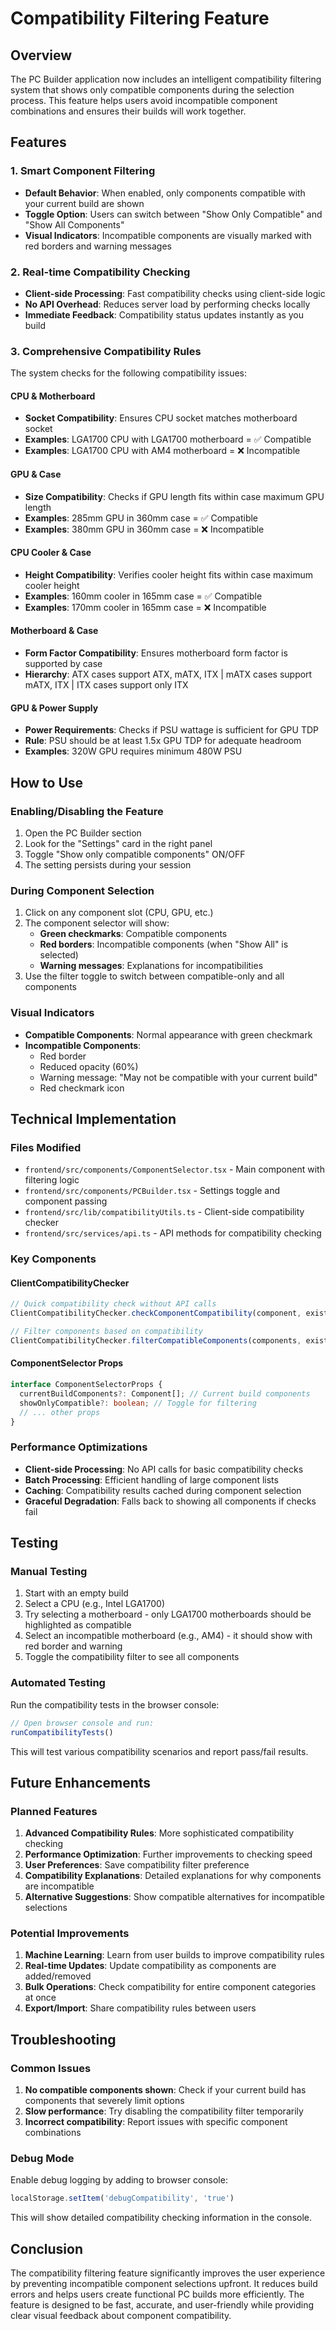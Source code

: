 # Compatibility Filtering Feature

## Overview

The PC Builder application now includes an intelligent compatibility filtering system that shows only compatible components during the selection process. This feature helps users avoid incompatible component combinations and ensures their builds will work together.

## Features

### 1. Smart Component Filtering
- **Default Behavior**: When enabled, only components compatible with your current build are shown
- **Toggle Option**: Users can switch between "Show Only Compatible" and "Show All Components"
- **Visual Indicators**: Incompatible components are visually marked with red borders and warning messages

### 2. Real-time Compatibility Checking
- **Client-side Processing**: Fast compatibility checks using client-side logic
- **No API Overhead**: Reduces server load by performing checks locally
- **Immediate Feedback**: Compatibility status updates instantly as you build

### 3. Comprehensive Compatibility Rules
The system checks for the following compatibility issues:

#### CPU & Motherboard
- **Socket Compatibility**: Ensures CPU socket matches motherboard socket
- **Examples**: LGA1700 CPU with LGA1700 motherboard = ✅ Compatible
- **Examples**: LGA1700 CPU with AM4 motherboard = ❌ Incompatible

#### GPU & Case
- **Size Compatibility**: Checks if GPU length fits within case maximum GPU length
- **Examples**: 285mm GPU in 360mm case = ✅ Compatible
- **Examples**: 380mm GPU in 360mm case = ❌ Incompatible

#### CPU Cooler & Case
- **Height Compatibility**: Verifies cooler height fits within case maximum cooler height
- **Examples**: 160mm cooler in 165mm case = ✅ Compatible
- **Examples**: 170mm cooler in 165mm case = ❌ Incompatible

#### Motherboard & Case
- **Form Factor Compatibility**: Ensures motherboard form factor is supported by case
- **Hierarchy**: ATX cases support ATX, mATX, ITX | mATX cases support mATX, ITX | ITX cases support only ITX

#### GPU & Power Supply
- **Power Requirements**: Checks if PSU wattage is sufficient for GPU TDP
- **Rule**: PSU should be at least 1.5x GPU TDP for adequate headroom
- **Examples**: 320W GPU requires minimum 480W PSU

## How to Use

### Enabling/Disabling the Feature
1. Open the PC Builder section
2. Look for the "Settings" card in the right panel
3. Toggle "Show only compatible components" ON/OFF
4. The setting persists during your session

### During Component Selection
1. Click on any component slot (CPU, GPU, etc.)
2. The component selector will show:
   - **Green checkmarks**: Compatible components
   - **Red borders**: Incompatible components (when "Show All" is selected)
   - **Warning messages**: Explanations for incompatibilities
3. Use the filter toggle to switch between compatible-only and all components

### Visual Indicators
- **Compatible Components**: Normal appearance with green checkmark
- **Incompatible Components**: 
  - Red border
  - Reduced opacity (60%)
  - Warning message: "May not be compatible with your current build"
  - Red checkmark icon

## Technical Implementation

### Files Modified
- `frontend/src/components/ComponentSelector.tsx` - Main component with filtering logic
- `frontend/src/components/PCBuilder.tsx` - Settings toggle and component passing
- `frontend/src/lib/compatibilityUtils.ts` - Client-side compatibility checker
- `frontend/src/services/api.ts` - API methods for compatibility checking

### Key Components

#### ClientCompatibilityChecker
```typescript
// Quick compatibility check without API calls
ClientCompatibilityChecker.checkComponentCompatibility(component, existingComponents)

// Filter components based on compatibility
ClientCompatibilityChecker.filterCompatibleComponents(components, existingComponents)
```

#### ComponentSelector Props
```typescript
interface ComponentSelectorProps {
  currentBuildComponents?: Component[]; // Current build components
  showOnlyCompatible?: boolean; // Toggle for filtering
  // ... other props
}
```

### Performance Optimizations
- **Client-side Processing**: No API calls for basic compatibility checks
- **Batch Processing**: Efficient handling of large component lists
- **Caching**: Compatibility results cached during component selection
- **Graceful Degradation**: Falls back to showing all components if checks fail

## Testing

### Manual Testing
1. Start with an empty build
2. Select a CPU (e.g., Intel LGA1700)
3. Try selecting a motherboard - only LGA1700 motherboards should be highlighted as compatible
4. Select an incompatible motherboard (e.g., AM4) - it should show with red border and warning
5. Toggle the compatibility filter to see all components

### Automated Testing
Run the compatibility tests in the browser console:
```javascript
// Open browser console and run:
runCompatibilityTests()
```

This will test various compatibility scenarios and report pass/fail results.

## Future Enhancements

### Planned Features
1. **Advanced Compatibility Rules**: More sophisticated compatibility checking
2. **Performance Optimization**: Further improvements to checking speed
3. **User Preferences**: Save compatibility filter preference
4. **Compatibility Explanations**: Detailed explanations for why components are incompatible
5. **Alternative Suggestions**: Show compatible alternatives for incompatible selections

### Potential Improvements
1. **Machine Learning**: Learn from user builds to improve compatibility rules
2. **Real-time Updates**: Update compatibility as components are added/removed
3. **Bulk Operations**: Check compatibility for entire component categories at once
4. **Export/Import**: Share compatibility rules between users

## Troubleshooting

### Common Issues
1. **No compatible components shown**: Check if your current build has components that severely limit options
2. **Slow performance**: Try disabling the compatibility filter temporarily
3. **Incorrect compatibility**: Report issues with specific component combinations

### Debug Mode
Enable debug logging by adding to browser console:
```javascript
localStorage.setItem('debugCompatibility', 'true')
```

This will show detailed compatibility checking information in the console.

## Conclusion

The compatibility filtering feature significantly improves the user experience by preventing incompatible component selections upfront. It reduces build errors and helps users create functional PC builds more efficiently. The feature is designed to be fast, accurate, and user-friendly while providing clear visual feedback about component compatibility. 